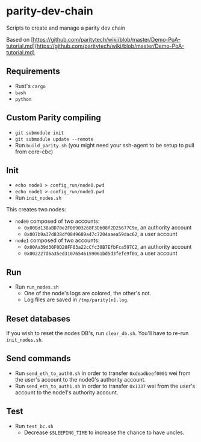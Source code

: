# parity-dev-chain
Scripts to create and manage a parity dev chain

Based on [https://github.com/paritytech/wiki/blob/master/Demo-PoA-tutorial.md](https://github.com/paritytech/wiki/blob/master/Demo-PoA-tutorial.md)


## Requirements
- Rust's `cargo`
- `bash`
- `python`

## Custom Parity compiling
- `git submodule init`
- `git submodule update --remote`
- Run `build_parity.sh` (you might need your ssh-agent to be setup to pull from core-cbc)

## Init

- `echo node0 > config_run/node0.pwd`
- `echo node1 > config_run/node1.pwd`
- Run `init_nodes.sh`

This creates two nodes:
- `node0` composed of two accounts:
  - `0x00Bd138aBD70e2F00903268F3Db08f2D25677C9e`, an authority account
  - `0x007b9a37d838df0849689a47c7204aaea59dac62`, a user account
- `node1` composed of two accounts: 
  - `0x00Aa39d30F0D20FF03a22cCfc30B7EfbFca597C2`, an authority account
  - `0x002227d6a35ed31076546159061bd5d3fefe9f0a`, a user account

## Run

- Run `run_nodes.sh`
  - One of the node's logs are colored, the other's not.
  - Log files are saved in `/tmp/parity[n].log`.

## Reset databases

If you wish to reset the nodes DB's, run `clear_db.sh`.
You'll have to re-run `init_nodes.sh`.

## Send commands

- Run `send_eth_to_auth0.sh` in order to transfer `0xdeadbeef0001` wei from the user's account to the node0's authority account.
- Run `send_eth_to_auth1.sh` in order to transfer `0x1337` wei from the user's account to the node1's authority account.

## Test

- Run `test_bc.sh`
  - Decrease `$SLEEPING_TIME` to increase the chance to have uncles.
